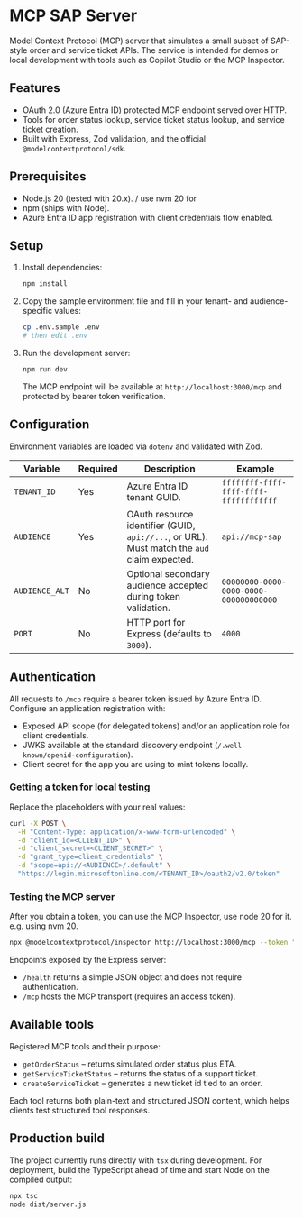 # MCP SAP Server

Model Context Protocol (MCP) server that simulates a small subset of SAP-style order and service ticket APIs.
The service is intended for demos or local development with tools such as Copilot Studio or the MCP Inspector.

## Features
- OAuth 2.0 (Azure Entra ID) protected MCP endpoint served over HTTP.
- Tools for order status lookup, service ticket status lookup, and service ticket creation.
- Built with Express, Zod validation, and the official `@modelcontextprotocol/sdk`.

## Prerequisites
- Node.js 20 (tested with 20.x). / use nvm 20 for 
- npm (ships with Node).
- Azure Entra ID app registration with client credentials flow enabled.

## Setup
1. Install dependencies:
   ```bash
   npm install
   ```
2. Copy the sample environment file and fill in your tenant- and audience-specific values:
   ```bash
   cp .env.sample .env
   # then edit .env
   ```
3. Run the development server:
   ```bash
   npm run dev
   ```
   The MCP endpoint will be available at `http://localhost:3000/mcp` and protected by bearer token verification.

## Configuration
Environment variables are loaded via `dotenv` and validated with Zod.

| Variable      | Required | Description                                                                                 | Example                          |
|---------------|----------|---------------------------------------------------------------------------------------------|----------------------------------|
| `TENANT_ID`   | Yes      | Azure Entra ID tenant GUID.                                                                 | `ffffffff-ffff-ffff-ffff-ffffffffffff` |
| `AUDIENCE`    | Yes      | OAuth resource identifier (GUID, `api://...`, or URL). Must match the `aud` claim expected. | `api://mcp-sap`                  |
| `AUDIENCE_ALT`| No       | Optional secondary audience accepted during token validation.                               | `00000000-0000-0000-0000-000000000000` |
| `PORT`        | No       | HTTP port for Express (defaults to `3000`).                                                 | `4000`                           |

## Authentication
All requests to `/mcp` require a bearer token issued by Azure Entra ID. Configure an application registration with:
- Exposed API scope (for delegated tokens) and/or an application role for client credentials.
- JWKS available at the standard discovery endpoint (`/.well-known/openid-configuration`).
- Client secret for the app you are using to mint tokens locally.

### Getting a token for local testing
Replace the placeholders with your real values:

```bash
curl -X POST \
  -H "Content-Type: application/x-www-form-urlencoded" \
  -d "client_id=<CLIENT_ID>" \
  -d "client_secret=<CLIENT_SECRET>" \
  -d "grant_type=client_credentials" \
  -d "scope=api://<AUDIENCE>/.default" \
  "https://login.microsoftonline.com/<TENANT_ID>/oauth2/v2.0/token"
```

### Testing the MCP server
After you obtain a token, you can use the MCP Inspector, use node 20 for it. e.g. using nvm 20.

```bash
npx @modelcontextprotocol/inspector http://localhost:3000/mcp --token "<ACCESS_TOKEN>"
```

Endpoints exposed by the Express server:
- `/health` returns a simple JSON object and does not require authentication.
- `/mcp` hosts the MCP transport (requires an access token).

## Available tools
Registered MCP tools and their purpose:
- `getOrderStatus` – returns simulated order status plus ETA.
- `getServiceTicketStatus` – returns the status of a support ticket.
- `createServiceTicket` – generates a new ticket id tied to an order.

Each tool returns both plain-text and structured JSON content, which helps clients test structured tool responses.

## Production build
The project currently runs directly with `tsx` during development. For deployment, build the TypeScript ahead of time and start Node on the compiled output:

```bash
npx tsc
node dist/server.js
```

